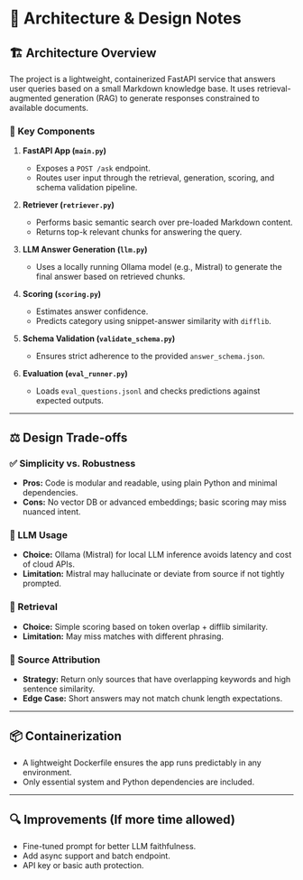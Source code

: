 # 📌 Architecture & Design Notes

## 🏗️ Architecture Overview

The project is a lightweight, containerized FastAPI service that answers user queries based on a small Markdown knowledge base. It uses retrieval-augmented generation (RAG) to generate responses constrained to available documents.

### 🔧 Key Components

1. **FastAPI App (`main.py`)**
   - Exposes a `POST /ask` endpoint.
   - Routes user input through the retrieval, generation, scoring, and schema validation pipeline.

2. **Retriever (`retriever.py`)**
   - Performs basic semantic search over pre-loaded Markdown content.
   - Returns top-k relevant chunks for answering the query.

3. **LLM Answer Generation (`llm.py`)**
   - Uses a locally running Ollama model (e.g., Mistral) to generate the final answer based on retrieved chunks.

4. **Scoring (`scoring.py`)**
   - Estimates answer confidence.
   - Predicts category using snippet-answer similarity with `difflib`.

5. **Schema Validation (`validate_schema.py`)**
   - Ensures strict adherence to the provided `answer_schema.json`.

6. **Evaluation (`eval_runner.py`)**
   - Loads `eval_questions.jsonl` and checks predictions against expected outputs.

---

## ⚖️ Design Trade-offs

### ✅ Simplicity vs. Robustness
- **Pros:** Code is modular and readable, using plain Python and minimal dependencies.
- **Cons:** No vector DB or advanced embeddings; basic scoring may miss nuanced intent.

### 🧠 LLM Usage
- **Choice:** Ollama (Mistral) for local LLM inference avoids latency and cost of cloud APIs.
- **Limitation:** Mistral may hallucinate or deviate from source if not tightly prompted.

### 📄 Retrieval
- **Choice:** Simple scoring based on token overlap + difflib similarity.
- **Limitation:** May miss matches with different phrasing.

### 📁 Source Attribution
- **Strategy:** Return only sources that have overlapping keywords and high sentence similarity.
- **Edge Case:** Short answers may not match chunk length expectations.

---

## 📦 Containerization
- A lightweight Dockerfile ensures the app runs predictably in any environment.
- Only essential system and Python dependencies are included.

---

## 🔍 Improvements (If more time allowed)
- Fine-tuned prompt for better LLM faithfulness.
- Add async support and batch endpoint.
- API key or basic auth protection.
